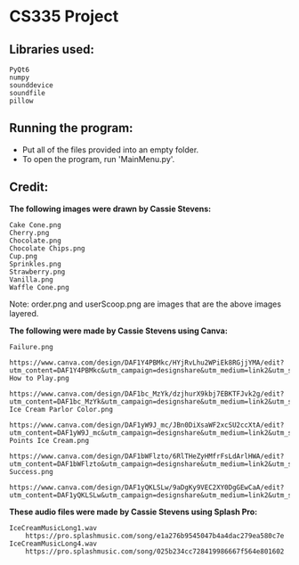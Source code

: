 # CS335 Project
Libraries used:
-----------------------
    PyQt6
    numpy
    sounddevice
    soundfile
    pillow

Running the program:
-----------------------
* Put all of the files provided into an empty folder.
* To open the program, run 'MainMenu.py'.

Credit:
-----------------------
**The following images were drawn by Cassie Stevens:**
    
    Cake Cone.png
    Cherry.png
    Chocolate.png
    Chocolate Chips.png
    Cup.png
    Sprinkles.png
    Strawberry.png
    Vanilla.png
    Waffle Cone.png
Note: order.png and userScoop.png are images that are the above images layered.

**The following were made by Cassie Stevens using Canva:**

    Failure.png
        https://www.canva.com/design/DAF1Y4PBMkc/HYjRvLhu2WPiEk8RGjjYMA/edit?utm_content=DAF1Y4PBMkc&utm_campaign=designshare&utm_medium=link2&utm_source=sharebutton
    How to Play.png
        https://www.canva.com/design/DAF1bc_MzYk/dzjhurX9kbj7EBKTFJvk2g/edit?utm_content=DAF1bc_MzYk&utm_campaign=designshare&utm_medium=link2&utm_source=sharebutton
    Ice Cream Parlor Color.png
        https://www.canva.com/design/DAF1yW9J_mc/JBn0DiXsaWF2xcSU2ccXtA/edit?utm_content=DAF1yW9J_mc&utm_campaign=designshare&utm_medium=link2&utm_source=sharebutton
    Points Ice Cream.png        
        https://www.canva.com/design/DAF1bWFlzto/6RlTHeZyHMfrFsLdArlHWA/edit?utm_content=DAF1bWFlzto&utm_campaign=designshare&utm_medium=link2&utm_source=sharebutton        
    Success.png
        https://www.canva.com/design/DAF1yQKLSLw/9aDgKy9VEC2XY0DgGEwCaA/edit?utm_content=DAF1yQKLSLw&utm_campaign=designshare&utm_medium=link2&utm_source=sharebutton

**These audio files were made by Cassie Stevens using Splash Pro:**

    IceCreamMusicLong1.wav
        https://pro.splashmusic.com/song/e1a276b9545047b4a4dac279ea580c7e
    IceCreamMusicLong4.wav
        https://pro.splashmusic.com/song/025b234cc728419986667f564e801602
